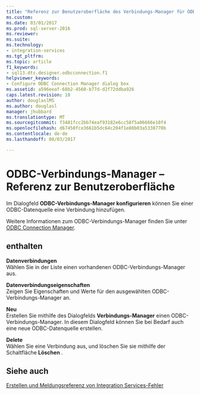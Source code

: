 ```yaml
---
title: "Referenz zur Benutzeroberfläche des Verbindungs-Manager für ODBC | Microsoft Docs"
ms.custom: 
ms.date: 03/01/2017
ms.prod: sql-server-2016
ms.reviewer: 
ms.suite: 
ms.technology:
- integration-services
ms.tgt_pltfrm: 
ms.topic: article
f1_keywords:
- sql13.dts.designer.odbcconnection.f1
helpviewer_keywords:
- Configure ODBC Connection Manager dialog box
ms.assetid: a596eeaf-68b2-4560-b77d-d2f72ddba926
caps.latest.revision: 18
author: douglaslMS
ms.author: douglasl
manager: jhubbard
ms.translationtype: MT
ms.sourcegitcommit: f3481fcc2bb74eaf93182e6cc58f5a06666e10f4
ms.openlocfilehash: d67450fce3661b5dc64c204f1e80b03a5338770b
ms.contentlocale: de-de
ms.lasthandoff: 08/03/2017

---
```

# <a name="odbc-connection-manager-ui-reference"></a>ODBC-Verbindungs-Manager – Referenz zur Benutzeroberfläche
  Im Dialogfeld **ODBC-Verbindungs-Manager konfigurieren** können Sie einer ODBC-Datenquelle eine Verbindung hinzufügen.  
  
 Weitere Informationen zum ODBC-Verbindungs-Manager finden Sie unter [ODBC Connection Manager](../../integration-services/connection-manager/odbc-connection-manager.md).  
  
## <a name="options"></a>enthalten  
 **Datenverbindungen**  
 Wählen Sie in der Liste einen vorhandenen ODBC-Verbindungs-Manager aus.  
  
 **Datenverbindungseigenschaften**  
 Zeigen Sie Eigenschaften und Werte für den ausgewählten ODBC-Verbindungs-Manager an.  
  
 **Neu**  
 Erstellen Sie mithilfe des Dialogfelds **Verbindungs-Manager** einen ODBC-Verbindungs-Manager. In diesem Dialogfeld können Sie bei Bedarf auch eine neue ODBC-Datenquelle erstellen.  
  
 **Delete**  
 Wählen Sie eine Verbindung aus, und löschen Sie sie mithilfe der Schaltfläche **Löschen** .  
  
## <a name="see-also"></a>Siehe auch  
 [Erstellen und Meldungsreferenz von Integration Services-Fehler](../../integration-services/integration-services-error-and-message-reference.md)  
  
  

